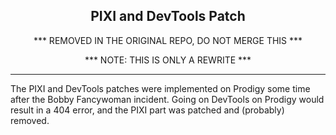 <h2 align="center">PIXI and DevTools Patch</h1>
<p align="center">*** REMOVED IN THE ORIGINAL REPO, DO NOT MERGE THIS ***</p>
<p align="center">*** NOTE: THIS IS ONLY A REWRITE ***</p>
<hr>
The PIXI and DevTools patches were implemented on Prodigy some time after the Bobby Fancywoman incident. Going on DevTools on Prodigy would result in a 404 error, and the PIXI part was patched and (probably) removed.
